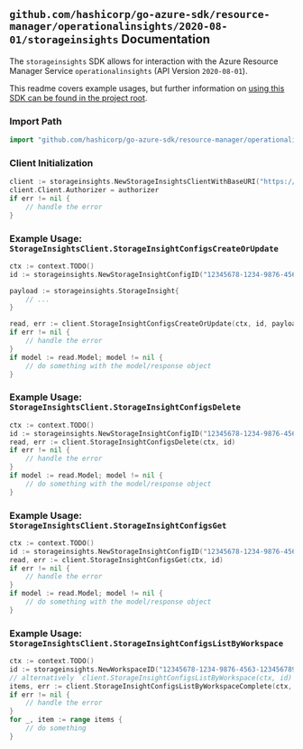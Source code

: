 
## `github.com/hashicorp/go-azure-sdk/resource-manager/operationalinsights/2020-08-01/storageinsights` Documentation

The `storageinsights` SDK allows for interaction with the Azure Resource Manager Service `operationalinsights` (API Version `2020-08-01`).

This readme covers example usages, but further information on [using this SDK can be found in the project root](https://github.com/hashicorp/go-azure-sdk/tree/main/docs).

### Import Path

```go
import "github.com/hashicorp/go-azure-sdk/resource-manager/operationalinsights/2020-08-01/storageinsights"
```


### Client Initialization

```go
client := storageinsights.NewStorageInsightsClientWithBaseURI("https://management.azure.com")
client.Client.Authorizer = authorizer
if err != nil {
	// handle the error
}
```


### Example Usage: `StorageInsightsClient.StorageInsightConfigsCreateOrUpdate`

```go
ctx := context.TODO()
id := storageinsights.NewStorageInsightConfigID("12345678-1234-9876-4563-123456789012", "example-resource-group", "workspaceValue", "storageInsightValue")

payload := storageinsights.StorageInsight{
	// ...
}

read, err := client.StorageInsightConfigsCreateOrUpdate(ctx, id, payload)
if err != nil {
	// handle the error
}
if model := read.Model; model != nil {
	// do something with the model/response object
}
```


### Example Usage: `StorageInsightsClient.StorageInsightConfigsDelete`

```go
ctx := context.TODO()
id := storageinsights.NewStorageInsightConfigID("12345678-1234-9876-4563-123456789012", "example-resource-group", "workspaceValue", "storageInsightValue")
read, err := client.StorageInsightConfigsDelete(ctx, id)
if err != nil {
	// handle the error
}
if model := read.Model; model != nil {
	// do something with the model/response object
}
```


### Example Usage: `StorageInsightsClient.StorageInsightConfigsGet`

```go
ctx := context.TODO()
id := storageinsights.NewStorageInsightConfigID("12345678-1234-9876-4563-123456789012", "example-resource-group", "workspaceValue", "storageInsightValue")
read, err := client.StorageInsightConfigsGet(ctx, id)
if err != nil {
	// handle the error
}
if model := read.Model; model != nil {
	// do something with the model/response object
}
```


### Example Usage: `StorageInsightsClient.StorageInsightConfigsListByWorkspace`

```go
ctx := context.TODO()
id := storageinsights.NewWorkspaceID("12345678-1234-9876-4563-123456789012", "example-resource-group", "workspaceValue")
// alternatively `client.StorageInsightConfigsListByWorkspace(ctx, id)` can be used to do batched pagination
items, err := client.StorageInsightConfigsListByWorkspaceComplete(ctx, id)
if err != nil {
	// handle the error
}
for _, item := range items {
	// do something
}
```
